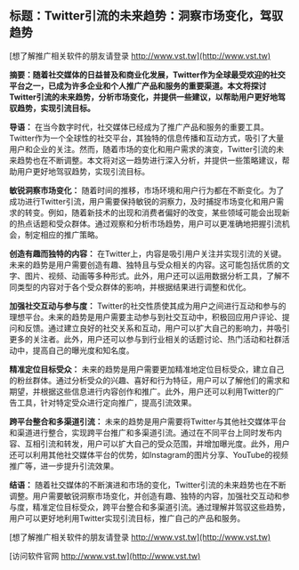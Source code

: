 ## **标题：Twitter引流的未来趋势：洞察市场变化，驾驭趋势**

[想了解推广相关软件的朋友请登录 http://www.vst.tw](http://www.vst.tw)

**摘要：随着社交媒体的日益普及和商业化发展，Twitter作为全球最受欢迎的社交平台之一，已成为许多企业和个人推广产品和服务的重要渠道。本文将探讨Twitter引流的未来趋势，分析市场变化，并提供一些建议，以帮助用户更好地驾驭趋势，实现引流目标。**

**导语：**
在当今数字时代，社交媒体已经成为了推广产品和服务的重要工具。Twitter作为一个全球性的社交平台，其独特的信息传播和互动方式，吸引了大量用户和企业的关注。然而，随着市场的变化和用户需求的演变，Twitter引流的未来趋势也在不断调整。本文将对这一趋势进行深入分析，并提供一些策略建议，帮助用户更好地驾驭趋势，实现引流目标。

**敏锐洞察市场变化：**
随着时间的推移，市场环境和用户行为都在不断变化。为了成功进行Twitter引流，用户需要保持敏锐的洞察力，及时捕捉市场变化和用户需求的转变。例如，随着新技术的出现和消费者偏好的改变，某些领域可能会出现新的热点话题和受众群体。通过观察和分析市场趋势，用户可以更准确地把握引流机会，制定相应的推广策略。

**创造有趣而独特的内容：**
在Twitter上，内容是吸引用户关注并实现引流的关键。未来的趋势是用户需要创造有趣、独特且与受众相关的内容。这可能包括优质的文字、图片、视频、动画等多种形式。此外，用户还可以运用数据分析工具，了解不同类型的内容对于各个受众群体的影响，并根据结果进行调整和优化。

**加强社交互动与参与度：**
Twitter的社交性质使其成为用户之间进行互动和参与的理想平台。未来的趋势是用户需要主动参与到社交互动中，积极回应用户评论、提问和反馈。通过建立良好的社交关系和互动，用户可以扩大自己的影响力，并吸引更多的关注者。此外，用户还可以参与到行业相关的话题讨论、热门活动和社群活动中，提高自己的曝光度和知名度。

**精准定位目标受众：**
未来的趋势是用户需要更加精准地定位目标受众，建立自己的粉丝群体。通过分析受众的兴趣、喜好和行为特征，用户可以了解他们的需求和期望，并根据这些信息进行内容创作和推广。此外，用户还可以利用Twitter的广告工具，针对特定受众进行定向推广，提高引流效果。

**跨平台整合和多渠道引流：**
未来的趋势是用户需要将Twitter与其他社交媒体平台和渠道进行整合，实现跨平台推广和多渠道引流。通过在不同平台上同时发布内容、互相引流和转发，用户可以扩大自己的受众范围，并增加曝光度。此外，用户还可以利用其他社交媒体平台的优势，如Instagram的图片分享、YouTube的视频推广等，进一步提升引流效果。

**结语：**
随着社交媒体的不断演进和市场的变化，Twitter引流的未来趋势也在不断调整。用户需要敏锐洞察市场变化，并创造有趣、独特的内容，加强社交互动和参与度，精准定位目标受众，跨平台整合和多渠道引流。通过理解并驾驭这些趋势，用户可以更好地利用Twitter实现引流目标，推广自己的产品和服务。

[想了解推广相关软件的朋友请登录 http://www.vst.tw](http://www.vst.tw)


[访问软件官网 http://www.vst.tw](http://www.vst.tw)
